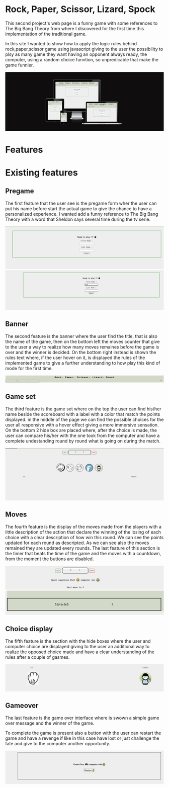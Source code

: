 # Rock, Paper, Scissor, Lizard, Spock

This second project's web page is a funny game with some references to The Big Bang Theory from where I discovered for the first time this implementation of the traditional game. 

In this site I wanted to show how to apply the logic rules behind rock,paper,scissor game using javascript giving to the user the possibility to plsy as many game they want having an opponent always ready, the computer, using a random choice funvtion, so unpredicable that make the game funnier.


<img src = 'assets/image/responsivness.morra.png' alt = "screenshot of the web page's responsivness"> </img>


# Features

# Existing features

## Pregame

The first feature that the user see is the pregame form wher the user can put his name before start the actual game to give the chance to have a personalized experience. I wanted add a funny reference to The Big Bang Theory with a word that Sheldon says several time during the tv serie.


<img src = "assets/image/pregame.png" alt = "pregame form">  <img src = "assets/image/pregame with name.png" alt = "pregame compiled">

## Banner

The second feature is the banner where the user find the title, that is also the name of the game, then on the bottom left the moves counter that give to the user a way to realize how many moves remaines before the game is over and the winner is decided.
On the bottom right instead is shown the rules text where, if the user hover on it, is displayed the rules of the implemented game to give a further understanding to how play this kind of mode for the first time.  


<img src = "assets/image/banner.png" alt = "banner"> 

## Game set

The third feature is the game set where on the top the user can find his/her name beside the scoreboard with a label with a color that match the points displayed.
in the middle of the page we can find the possible choices for the user all responsive with a hover effect giving a more immersive sensation.
On the bottom 2 hide box are placed where, after the choice is made, the user can compare his/her with the one took from the computer and have a complete undestanding round by round what is going on during the match. 

<img src = "assets/image/game set with name.png" alt = "game set with the scoreboard, the palyers of the game and the possible choice">

## Moves

The fourth feature is the display of the moves made from the players with a little description of the action that declare the winning of the losing of each choice with a clear description of how win this round.
We can see the points updated for each round as descripted.
As we can see also the moves remained they are updated every rounds. 
The last feature of this section is the timer that beats the time of the game and the moves with a countdown, from the moment the buttons are disabled. 

<img src = "assets/image/moves and timer with points.png" alt = "screnshoot of the game set with points update, timer beetween moves and description of the round with the choices made from the players ">
<img src = "assets/image/moves left.png" alt = "moves left uptdated">

## Choice display

The fifth feature is the section with the hide boxes where the user and computer choice are displayed giving to the user an additional way to realize the opposed choice made and have a clear understanding of the rules after a couple of gasmes.

<img src = "assets/image/choices displayed.png" alt = " choices that user and computer made">

## Gameover

The last feature is the game over interface where is swown a simple game over message and the winner of the game.

To complete the game is present also a button with the user can restart the game and have a revenge if like in this case have lost or just challenge the fate and give to the computer another opportunity.

<img src = "assets/image/gameover.png" alt = "game over interface displaying the winner and a restart button">